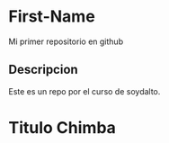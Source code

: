 # First-Name
Mi primer repositorio en github

## Descripcion
Este es un repo por el curso de soydalto.

# Titulo Chimba